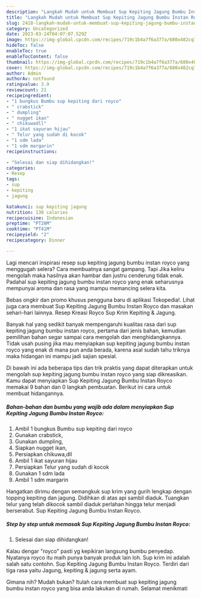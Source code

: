 ```yaml
---
description: "Langkah Mudah untuk Membuat Sup Kepiting Jagung Bumbu Instan RoycoMenu Sahur"
title: "Langkah Mudah untuk Membuat Sup Kepiting Jagung Bumbu Instan RoycoMenu Sahur"
slug: 2418-langkah-mudah-untuk-membuat-sup-kepiting-jagung-bumbu-instan-roycomenu-sahur
category: Uncategorized
date: 2023-03-24T04:07:07.529Z
image: https://img-global.cpcdn.com/recipes/719c1b4a7f6a377a/680x482cq70/sup-kepiting-jagung-bumbu-instan-royco-foto-resep-utama.jpg
hideToc: false
enableToc: true
enableTocContent: false
thumbnail: https://img-global.cpcdn.com/recipes/719c1b4a7f6a377a/680x482cq70/sup-kepiting-jagung-bumbu-instan-royco-foto-resep-utama.jpg
cover: https://img-global.cpcdn.com/recipes/719c1b4a7f6a377a/680x482cq70/sup-kepiting-jagung-bumbu-instan-royco-foto-resep-utama.jpg
author: Admin
authorAv: notfound
ratingvalue: 3.9
reviewcount: 21
recipeingredient:
- "1 bungkus Bumbu sup kepiting dari royco"
- " crabstick"
- " dumpling"
- " nugget ikan"
- " chikuwadll"
- "1 ikat sayuran hijau"
- " Telur yang sudah di kocok"
- "1 sdm lada"
- "1 sdm margarin"
recipeinstructions:

- "Selesai dan siap dihidangkan!"
categories:
- Resep
tags:
- sup
- kepiting
- jagung

katakunci: sup kepiting jagung 
nutrition: 130 calories
recipecuisine: Indonesian
preptime: "PT20M"
cooktime: "PT41M"
recipeyield: "2"
recipecategory: Dinner

---
```



Lagi mencari inspirasi resep sup kepiting jagung bumbu instan royco yang menggugah selera? Cara membuatnya sangat gampang. Tapi Jika keliru mengolah maka hasilnya akan hambar dan justru cenderung tidak enak. Padahal sup kepiting jagung bumbu instan royco yang enak seharusnya mempunyai aroma dan rasa yang mampu memancing selera kita.


Bebas ongkir dan promo khusus pengguna baru di aplikasi Tokopedia!. Lihat juga cara membuat Sup Kepiting Jagung Bumbu Instan Royco dan masakan sehari-hari lainnya. Resep Kreasi Royco Sup Krim Kepiting &amp; Jagung.

Banyak hal yang sedikit banyak mempengaruhi kualitas rasa dari sup kepiting jagung bumbu instan royco, pertama dari jenis bahan, kemudian pemilihan bahan segar sampai cara mengolah dan menghidangkannya. Tidak usah pusing jika mau menyiapkan sup kepiting jagung bumbu instan royco yang enak di mana pun anda berada, karena asal sudah tahu triknya maka hidangan ini mampu jadi sajian spesial.


Di bawah ini ada beberapa tips dan trik praktis yang dapat diterapkan untuk mengolah sup kepiting jagung bumbu instan royco yang siap dikreasikan. Kamu dapat menyiapkan Sup Kepiting Jagung Bumbu Instan Royco memakai 9 bahan dan 0 langkah pembuatan. Berikut ini cara untuk membuat hidangannya.

<!--inarticleads1-->

##### Bahan-bahan dan bumbu yang wajib ada dalam menyiapkan Sup Kepiting Jagung Bumbu Instan Royco:

1. Ambil 1 bungkus Bumbu sup kepiting dari royco
1. Gunakan  crabstick,
1. Gunakan  dumpling,
1. Siapkan  nugget ikan,
1. Persiapkan  chikuwa,dll
1. Ambil 1 ikat sayuran hijau
1. Persiapkan  Telur yang sudah di kocok
1. Gunakan 1 sdm lada
1. Ambil 1 sdm margarin


Hangatkan dirimu dengan semangkuk sup krim yang gurih lengkap dengan topping kepiting dan jagung. Didihkan di atas api sambil diaduk. Tuangkan telur yang telah dikocok sambil diaduk perlahan hingga telur menjadi berserabut. Sup Kepiting Jagung Bumbu Instan Royco. 

<!--inarticleads2-->

##### Step by step untuk memasak Sup Kepiting Jagung Bumbu Instan Royco:


1. Selesai dan siap dihidangkan!

Kalau dengar &#34;royco&#34; pasti yg kepikiran langsung bumbu penyedap. Nyatanya royco itu maih punya banyak produk lain loh. Sup krim ini adalah salah satu contohn. Sup Kepiting Jagung Bumbu Instan Royco. Terdiri dari tiga rasa yaitu Jagung, kepiting &amp; jagung serta ayam. 

Gimana nih? Mudah bukan? Itulah cara membuat sup kepiting jagung bumbu instan royco yang bisa anda lakukan di rumah. Selamat menikmati
